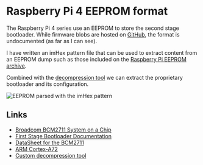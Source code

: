 # Raspberry Pi 4 EEPROM format

The Raspberry Pi 4 series use an EEPROM to store the second stage
bootloader. While firmware blobs are hosted on
[GitHub](https://github.com/raspberrypi/rpi-eeprom/blob/master/firmware/stable/recovery.bin),
the format is undocumented (as far as I can see).

I have written an imHex pattern file that can
be used to extract content from an EEPROM dump such as
those included on the [Raspberry Pi EEPROM archive](https://github.com/raspberrypi/rpi-eeprom/blob/master/firmware/stable/recovery.bin).

Combined with the [decompression tool](https://git.venev.name/hristo/rpi-eeprom-compress)
we can extract the proprietary bootloader and its configuration.

![EEPROM parsed with the imHex pattern](./pi4-eeprom-screenshot.png)

## Links

- [Broadcom BCM2711 System on a Chip](https://github.com/raspberrypi/documentation/blob/develop/documentation/asciidoc/computers/processors/bcm2711.adoc)
- [First Stage Bootloader Documentation](https://www.raspberrypi.com/documentation/computers/raspberry-pi.html#first-stage-bootloader)
- [DataSheet for the BCM2711](https://datasheets.raspberrypi.com/bcm2711/bcm2711-peripherals.pdf)
- [ARM Cortex-A72](https://en.wikipedia.org/wiki/ARM_Cortex-A72)
- [Custom decompression tool](https://git.venev.name/hristo/rpi-eeprom-compress)
